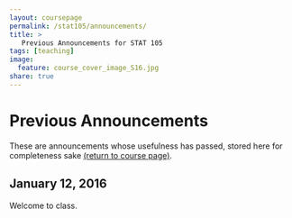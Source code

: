 ```yaml
---
layout: coursepage
permalink: /stat105/announcements/
title: >
   Previous Announcements for STAT 105
tags: [teaching]
image:
  feature: course_cover_image_S16.jpg
share: true
---
```



# Previous Announcements

These are announcements whose usefulness has passed, stored here for completeness sake [(return to course page)](https://imouzon.github.io/stat105).

## January 12, 2016

Welcome to class.
